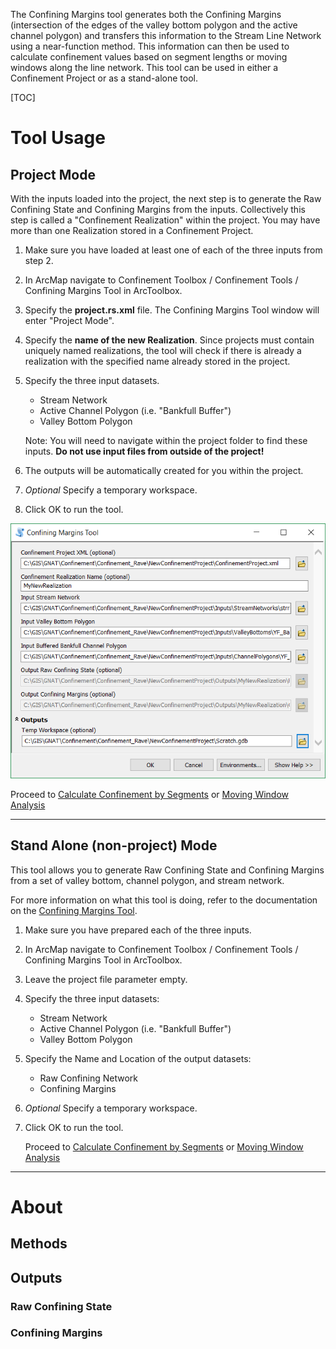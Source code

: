The Confining Margins tool generates both the Confining Margins (intersection of the edges of the valley bottom polygon and the active channel polygon) and transfers this information to the Stream Line Network using a near-function method. This information can then be used to calculate confinement values based on  segment lengths or moving windows along the line network. This tool can be used in either a Confinement Project or as a stand-alone tool. 

[TOC]

# Tool Usage

## Project Mode

With the inputs loaded into the project, the next step is to generate the Raw Confining State and Confining Margins from the inputs. Collectively this step is called a "Confinement Realization" within the project. You may have more than one Realization stored in a Confinement Project.

1. Make sure you have loaded at least one of each of the three inputs from step 2.

2. In ArcMap navigate to Confinement Toolbox / Confinement Tools /  Confining Margins Tool in ArcToolbox.

3. Specify the **project.rs.xml** file. The Confining Margins Tool window will enter "Project Mode".

4. Specify the **name of the new Realization**. Since projects must contain uniquely named realizations, the tool will check if there is already a realization with the specified name already stored in the project.

5. Specify the three input datasets.

    - Stream Network
    - Active Channel Polygon (i.e. "Bankfull Buffer")
    - Valley Bottom Polygon

    Note: You will need to navigate within the project folder to find these inputs. **Do not use input files from outside of the project!**

6. The outputs will be automatically created for you within the project.

7. *Optional* Specify a temporary workspace.

8. Click OK to run the tool.

![Realization Window](Images/ConfiementRealizationToolWindow.PNG)

Proceed to [Calculate Confinement by Segments](Calculating-Confinement) or [Moving Window Analysis](MovingWindowTool)

------

## Stand Alone (non-project) Mode

This tool allows you to generate Raw Confining State and Confining Margins from a set of valley bottom, channel polygon, and stream network. 

For more information on what this tool is doing, refer to the documentation on the [Confining Margins Tool](ConfinementTool).

1. Make sure you have prepared each of the three inputs.

2. In ArcMap navigate to Confinement Toolbox / Confinement Tools /  Confining Margins Tool in ArcToolbox.

3. Leave the project file parameter empty. 

4. Specify the three input datasets:
   - Stream Network
   - Active Channel Polygon (i.e. "Bankfull Buffer")
   - Valley Bottom Polygon

5. Specify the Name and Location of the output datasets:

   * Raw Confining Network
   * Confining Margins

6. *Optional* Specify a temporary workspace.

7. Click OK to run the tool.

   Proceed to [Calculate Confinement by Segments](Calculating-Confinement) or [Moving Window Analysis](MovingWindowTool)

------

# About 

## Methods 



## Outputs

### Raw Confining State
### Confining Margins